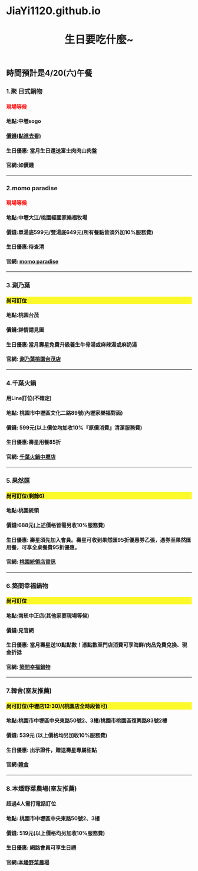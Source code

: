 # JiaYi1120.github.io
<!DOCTYPE html>
<html lang="en">
  <head>
    <meta charset="UTF-8" />
    <meta name="viewport" content="width=device-width, initial-scale=1.0" />
    <title>生日餐廳選擇</title>
    <link rel="stylesheet" href="./style.css" />
  </head>
  <body>
    <header>
      <h1><strong>生日要吃什麼~</strong></h1>
    </header>
    <div>
      <h2>時間預計是4/20(六)午餐</h2>
    </div>
    <div id="1">
      <h3>1.聚 日式鍋物</h3>
      <h4 style="font-style: normal; color: red">現場等候</h4>
      <h4>地點:中壢sogo</h4>
      <h4>
        <a href="https://www.giguo.com.tw/menu.php?menu=18" target="_parent"
          >價錢(點進去看)</a
        >
      </h4>
      <h4>生日優惠: 當月生日還送富士肉肉山肉盤</h4>
      <h4>官網:如價錢</h4>
    </div>
    <hr />
    <div id="2">
      <h3>2.momo paradise</h3>
      <h4 style="font-style: normal; color: red">現場等候</h4>
      <h4>地點:中壢大江/桃園經國家樂福牧場</h4>
      <h4>價錢:單湯底599元/雙湯底649元(所有餐點皆須外加10%服務費)</h4>
      <h4>生日優惠:待查清</h4>
      <h4>
        官網:
        <a
          href="https://www.mo-mo.com.tw/menu_dinner#menuAnchor"
          target="_parent"
          >momo paradise</a
        >
      </h4>
    </div>
    <hr />
    <div id="3">
      <h3>3.涮乃葉</h3>
      <h4
        style="font-style: normal; color: #000; background: rgb(252, 249, 43)"
      >
        尚可訂位
      </h4>
      <h4>地點:桃園台茂</h4>
      <h4>價錢:詳情請見圖</h4>
      <h4>生日優惠:當月壽星免費升級養生牛骨湯或麻辣湯或麻奶湯</h4>
      <h4>
        官網:
        <a
          href="https://syabuyo.com.tw/store_detail.php?id=6&area="
          target="_parent"
          >涮乃葉桃園台茂店</a
        >
      </h4>
    </div>
    <hr />
    <div id="4">
      <h3>4.千葉火鍋</h3>
      <h4>用Line訂位(不確定)</h4>
      <h4>地點: 桃園市中壢區文化二路89號(內壢家樂福對面)</h4>
      <h4>價錢: 599元(以上價位均加收10%『原價消費』清潔服務費)</h4>
      <h4>生日優惠:壽星用餐85折</h4>
      <h4>
        官網:
        <a href="https://www.facebook.com/a034550077/" target="_parent"
          >千葉火鍋中壢店</a
        >
      </h4>
    </div>
    <hr />
    <div id="5">
      <h3>5.果然匯</h3>
      <h4
        style="font-style: normal; color: #000; background: rgb(252, 249, 43)"
      >
        尚可訂位(剩餘6)
      </h4>
      <h4>地點:桃園統領</h4>
      <h4>價錢:688元(上述價格皆需另收10%服務費)</h4>
      <h4>
        生日優惠:
        壽星須先加入會員。壽星可收到果然匯95折優惠券乙張，憑券至果然匯用餐，可享全桌餐費95折優惠。
      </h4>
      <h4>
        官網:
        <a
          href="https://www.fruitfulfood.com.tw/zh-TW/store/Tonlin"
          target="_parent"
          >桃園統領店資訊</a
        >
      </h4>
    </div>
    <hr />
    <div id="6">
      <h3>6.築間幸福鍋物</h3>
      <h4
        style="font-style: normal; color: #000; background: rgb(252, 249, 43)"
      >
        尚可訂位
      </h4>
      <h4>地點:南崁中正店(其他家要現場等候)</h4>
      <h4>價錢:見官網</h4>
      <h4>
        生日優惠:
        當月壽星送10點點數！憑點數至門店消費可享海鮮/肉品免費兌換、現金折抵
      </h4>
      <h4>
        官網:
        <a href="https://www.jhujian.com.tw/jhujianshabu/tw" target="_parent"
          >築間幸福鍋物</a
        >
      </h4>
    </div>
    <hr />
    <div id="7">
      <h3>7.韓舍(室友推薦)</h3>
      <h4
        style="font-style: normal; color: #000; background: rgb(252, 249, 43)"
      >
        尚可訂位(中壢店12:30)/(桃園店全時段皆可)
      </h4>
      <h4>地點:桃園市中壢區中央東路50號2、3樓/桃園市桃園區復興路83號2樓</h4>
      <h4>價錢: 539元 (以上價格均另加收10%服務費)</h4>
      <h4>生日優惠: 出示證件，贈送壽星專屬甜點</h4>
      <h4>
        官網:<a href="https://koreapalace.com.tw/main.php" target="_parent"
          >韓舍</a
        >
      </h4>
    </div>
    <hr />
    <div id="8">
      <h3>8.本燔野菜農場(室友推薦)</h3>
      <h4><strong>超過4人需打電話訂位</strong></h4>
      <h4>地點: 桃園市中壢區中央東路50號2、3樓</h4>
      <h4>價錢: 519元(以上價格均另加收10%服務費)</h4>
      <h4>生日優惠: 網路會員可享生日禮</h4>
      <h4>
        官網:<a href="https://www.sukishabu.com.tw/main.php" target="_parent"
          >本燔野菜農場</a
        >
      </h4>
    </div>
  </body>
</html>
